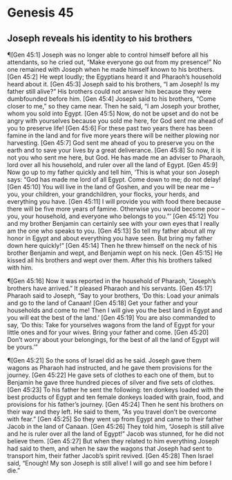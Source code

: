 # Genesis 45

## Joseph reveals his identity to his brothers
¶[Gen 45:1] Joseph was no longer able to control himself before all his attendants, so he cried out, “Make everyone go out from my presence!” No one remained with Joseph when he made himself known to his brothers.
[Gen 45:2] He wept loudly; the Egyptians heard it and Pharaoh’s household heard about it.
[Gen 45:3] Joseph said to his brothers, “I am Joseph! Is my father still alive?” His brothers could not answer him because they were dumbfounded before him.
[Gen 45:4] Joseph said to his brothers, “Come closer to me,” so they came near. Then he said, “I am Joseph your brother, whom you sold into Egypt.
[Gen 45:5] Now, do not be upset and do not be angry with yourselves because you sold me here, for God sent me ahead of you to preserve life!
[Gen 45:6] For these past two years there has been famine in the land and for five more years there will be neither plowing nor harvesting.
[Gen 45:7] God sent me ahead of you to preserve you on the earth and to save your lives by a great deliverance.
[Gen 45:8] So now, it is not you who sent me here, but God. He has made me an adviser to Pharaoh, lord over all his household, and ruler over all the land of Egypt.
[Gen 45:9] Now go up to my father quickly and tell him, ‘This is what your son Joseph says: “God has made me lord of all Egypt. Come down to me; do not delay!
[Gen 45:10] You will live in the land of Goshen, and you will be near me – you, your children, your grandchildren, your flocks, your herds, and everything you have.
[Gen 45:11] I will provide you with food there because there will be five more years of famine. Otherwise you would become poor – you, your household, and everyone who belongs to you.”’
[Gen 45:12] You and my brother Benjamin can certainly see with your own eyes that I really am the one who speaks to you.
[Gen 45:13] So tell my father about all my honor in Egypt and about everything you have seen. But bring my father down here quickly!”
[Gen 45:14] Then he threw himself on the neck of his brother Benjamin and wept, and Benjamin wept on his neck.
[Gen 45:15] He kissed all his brothers and wept over them. After this his brothers talked with him.

¶[Gen 45:16] Now it was reported in the household of Pharaoh, “Joseph’s brothers have arrived.” It pleased Pharaoh and his servants.
[Gen 45:17] Pharaoh said to Joseph, “Say to your brothers, ‘Do this: Load your animals and go to the land of Canaan!
[Gen 45:18] Get your father and your households and come to me! Then I will give you the best land in Egypt and you will eat the best of the land.’
[Gen 45:19] You are also commanded to say, ‘Do this: Take for yourselves wagons from the land of Egypt for your little ones and for your wives. Bring your father and come.
[Gen 45:20] Don’t worry about your belongings, for the best of all the land of Egypt will be yours.’”

¶[Gen 45:21] So the sons of Israel did as he said. Joseph gave them wagons as Pharaoh had instructed, and he gave them provisions for the journey.
[Gen 45:22] He gave sets of clothes to each one of them, but to Benjamin he gave three hundred pieces of silver and five sets of clothes.
[Gen 45:23] To his father he sent the following: ten donkeys loaded with the best products of Egypt and ten female donkeys loaded with grain, food, and provisions for his father’s journey.
[Gen 45:24] Then he sent his brothers on their way and they left. He said to them, “As you travel don’t be overcome with fear.”
[Gen 45:25] So they went up from Egypt and came to their father Jacob in the land of Canaan.
[Gen 45:26] They told him, “Joseph is still alive and he is ruler over all the land of Egypt!” Jacob was stunned, for he did not believe them.
[Gen 45:27] But when they related to him everything Joseph had said to them, and when he saw the wagons that Joseph had sent to transport him, their father Jacob’s spirit revived.
[Gen 45:28] Then Israel said, “Enough! My son Joseph is still alive! I will go and see him before I die.”
